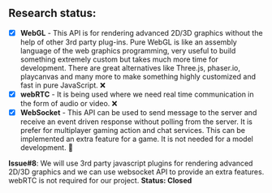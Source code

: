## Research status:  

- [x] **WebGL** - This API is for rendering advanced 2D/3D graphics without the help of other 3rd party plug-ins. Pure WebGL is like an assembly language of the web graphics programming, very useful to build something extremely custom but takes much more time for development. There are great alternatives like Three.js, phaser.io, playcanvas and many more to make something highly customized and fast in pure JavaScript. :x: 
- [x] **webRTC** - It is being used where we need real time communication in the form of audio or video. :x:
- [x] **WebSocket** - This API can be used to send message to the server and receive an event driven response without polling from the server. It is prefer for multiplayer gaming action and chat services. This can be implemented an extra feature for a game. It is not needed for a model development. :thought_balloon:

**Issue#8**: We will use 3rd party javascript plugins for rendering advanced 2D/3D graphics and we can use websocket API to provide an extra features. webRTC is not required for our project. **Status: Closed**



